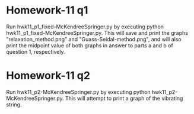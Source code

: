 # Homework-11 q1
Run hwk11_p1_fixed-McKendreeSpringer.py by executing python hwk11_p1_fixed-McKendreeSpringer.py. This will save and print the graphs "relaxation_method.png" and "Guass-Seidal-method.png", and will also print the midpoint value of both graphs in answer to parts a and b of question 1, respectively.

# Homework-11 q2
Run hwk11_p2-McKendreeSpringer.py by executing python hwk11_p2-McKendreeSpringer.py. This will attempt to print a graph of the vibrating string.
